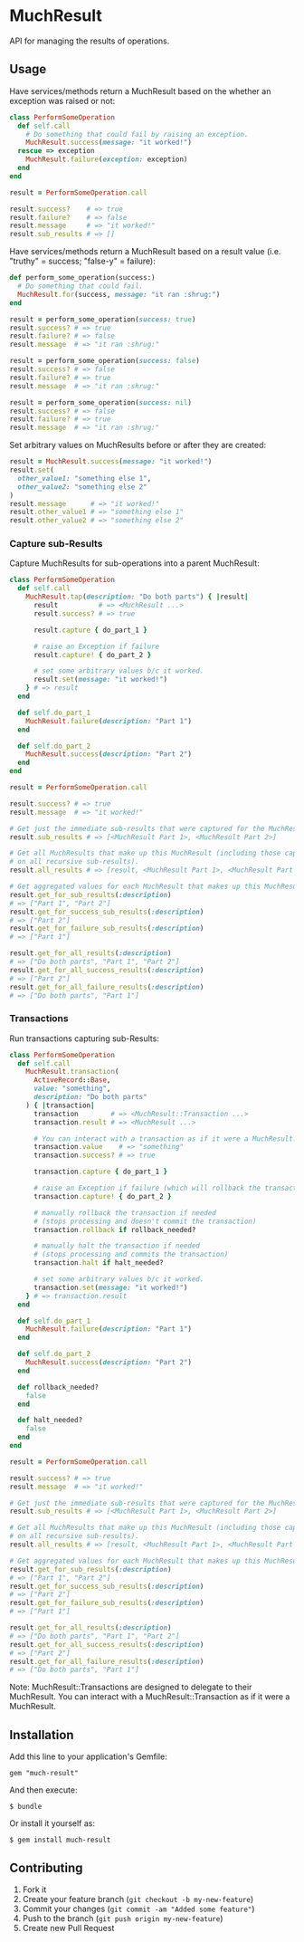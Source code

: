 # MuchResult

API for managing the results of operations.

## Usage

Have services/methods return a MuchResult based on the whether an exception was raised or not:

```ruby
class PerformSomeOperation
  def self.call
    # Do something that could fail by raising an exception.
    MuchResult.success(message: "it worked!")
  rescue => exception
    MuchResult.failure(exception: exception)
  end
end

result = PerformSomeOperation.call

result.success?    # => true
result.failure?    # => false
result.message     # => "it worked!"
result.sub_results # => []
```

Have services/methods return a MuchResult based on a result value (i.e. "truthy" = success; "false-y" = failure):

```ruby
def perform_some_operation(success:)
  # Do something that could fail.
  MuchResult.for(success, message: "it ran :shrug:")
end

result = perform_some_operation(success: true)
result.success? # => true
result.failure? # => false
result.message  # => "it ran :shrug:"

result = perform_some_operation(success: false)
result.success? # => false
result.failure? # => true
result.message  # => "it ran :shrug:"

result = perform_some_operation(success: nil)
result.success? # => false
result.failure? # => true
result.message  # => "it ran :shrug:"
```

Set arbitrary values on MuchResults before or after they are created:

```ruby
result = MuchResult.success(message: "it worked!")
result.set(
  other_value1: "something else 1",
  other_value2: "something else 2"
)
result.message      # => "it worked!"
result.other_value1 # => "something else 1"
result.other_value2 # => "something else 2"
```

### Capture sub-Results

Capture MuchResults for sub-operations into a parent MuchResult:

```ruby
class PerformSomeOperation
  def self.call
    MuchResult.tap(description: "Do both parts") { |result|
      result          # => <MuchResult ...>
      result.success? # => true

      result.capture { do_part_1 }

      # raise an Exception if failure
      result.capture! { do_part_2 }

      # set some arbitrary values b/c it worked.
      result.set(message: "it worked!")
    } # => result
  end

  def self.do_part_1
    MuchResult.failure(description: "Part 1")
  end

  def self.do_part_2
    MuchResult.success(description: "Part 2")
  end
end

result = PerformSomeOperation.call

result.success? # => true
result.message  # => "it worked!"

# Get just the immediate sub-results that were captured for the MuchResult.
result.sub_results # => [<MuchResult Part 1>, <MuchResult Part 2>]

# Get all MuchResults that make up this MuchResult (including those captured
# on all recursive sub-results).
result.all_results # => [result, <MuchResult Part 1>, <MuchResult Part 2>]

# Get aggregated values for each MuchResult that makes up this MuchResult.
result.get_for_sub_results(:description)
# => ["Part 1", "Part 2"]
result.get_for_success_sub_results(:description)
# => ["Part 2"]
result.get_for_failure_sub_results(:description)
# => ["Part 1"]

result.get_for_all_results(:description)
# => ["Do both parts", "Part 1", "Part 2"]
result.get_for_all_success_results(:description)
# => ["Part 2"]
result.get_for_all_failure_results(:description)
# => ["Do both parts", "Part 1"]
```

### Transactions

Run transactions capturing sub-Results:

```ruby
class PerformSomeOperation
  def self.call
    MuchResult.transaction(
      ActiveRecord::Base,
      value: "something",
      description: "Do both parts"
    ) { |transaction|
      transaction        # => <MuchResult::Transaction ...>
      transaction.result # => <MuchResult ...>

      # You can interact with a transaction as if it were a MuchResult.
      transaction.value    # => "something"
      transaction.success? # => true

      transaction.capture { do_part_1 }

      # raise an Exception if failure (which will rollback the transaction)
      transaction.capture! { do_part_2 }

      # manually rollback the transaction if needed
      # (stops processing and doesn't commit the transaction)
      transaction.rollback if rollback_needed?

      # manually halt the transaction if needed
      # (stops processing and commits the transaction)
      transaction.halt if halt_needed?

      # set some arbitrary values b/c it worked.
      transaction.set(message: "it worked!")
    } # => transaction.result
  end

  def self.do_part_1
    MuchResult.failure(description: "Part 1")
  end

  def self.do_part_2
    MuchResult.success(description: "Part 2")
  end

  def rollback_needed?
    false
  end

  def halt_needed?
    false
  end
end

result = PerformSomeOperation.call

result.success? # => true
result.message  # => "it worked!"

# Get just the immediate sub-results that were captured for the MuchResult.
result.sub_results # => [<MuchResult Part 1>, <MuchResult Part 2>]

# Get all MuchResults that make up this MuchResult (including those captured
# on all recursive sub-results).
result.all_results # => [result, <MuchResult Part 1>, <MuchResult Part 2>]

# Get aggregated values for each MuchResult that makes up this MuchResult.
result.get_for_sub_results(:description)
# => ["Part 1", "Part 2"]
result.get_for_success_sub_results(:description)
# => ["Part 2"]
result.get_for_failure_sub_results(:description)
# => ["Part 1"]

result.get_for_all_results(:description)
# => ["Do both parts", "Part 1", "Part 2"]
result.get_for_all_success_results(:description)
# => ["Part 2"]
result.get_for_all_failure_results(:description)
# => ["Do both parts", "Part 1"]
```

Note: MuchResult::Transactions are designed to delegate to their MuchResult. You can interact with a MuchResult::Transaction as if it were a MuchResult.

## Installation

Add this line to your application's Gemfile:

    gem "much-result"

And then execute:

    $ bundle

Or install it yourself as:

    $ gem install much-result

## Contributing

1. Fork it
2. Create your feature branch (`git checkout -b my-new-feature`)
3. Commit your changes (`git commit -am "Added some feature"`)
4. Push to the branch (`git push origin my-new-feature`)
5. Create new Pull Request
